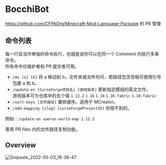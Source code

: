 # BocchiBot
https://github.com/CFPAOrg/Minecraft-Mod-Language-Package 的 PR 管理

## 命令列表

每一行会当作单独的命令执行，也就是说你可以在同一个 Comment 内执行多条命令。  
所有命令仅维护者和 PR 提交者可用。

- `/mv [a] [b]` 将 a 移动到 b，文件夹或文件均可，若路径包含空格可使用引号包裹 a 和 b。
- `/update-en [CurseForge项目名] [游戏版本]` 更新指定模组的英文文件。  
  游戏版本可为仓库中的五个值 `1.12.2` `1.16` `1.18` `1.16-fabric` `1.18-fabric`
- `/sort-keys [文件路径]` 重排键序。适用于 MCreator。
- `/add-mapping [slug] [curseForgeProjectID]` 你用不到的。

例如：`/update-en xaeros-world-map 1.12.2`

善用 PR files 内的文件路径复制功能。

## Overview

![Snipaste_2022-05-03_18-36-47](https://user-images.githubusercontent.com/14993992/166440710-e0088f7d-c88a-4984-ab7d-a88161fc83f8.png)
